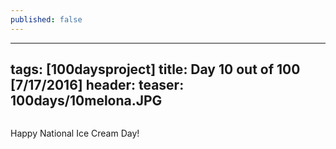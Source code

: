```yaml
---
published: false
---
```

---
tags: [100daysproject]
title: Day 10 out of 100 [7/17/2016]
header:
  teaser: 100days/10melona.JPG
---

<img src="{{ site.url }}{{ site.baseurl }}/images/100days/10melona.JPG" alt="">


Happy National Ice Cream Day!


